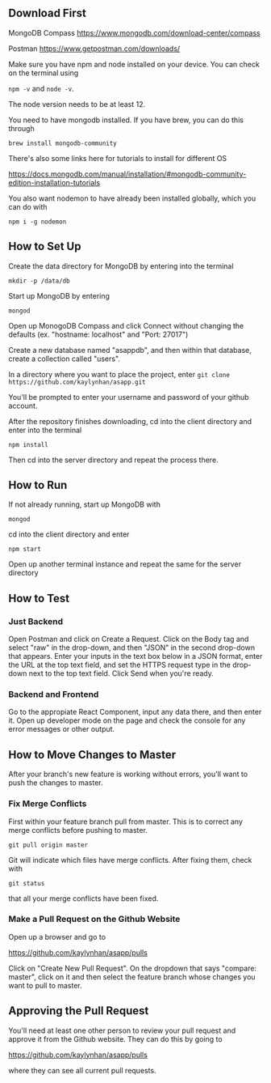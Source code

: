 ## Download First ##

MongoDB Compass
https://www.mongodb.com/download-center/compass

Postman
https://www.getpostman.com/downloads/

Make sure you have npm and node installed on your device. You can check on the terminal using

`npm -v` and `node -v`. 

The node version needs to be at least 12.

You need to have mongodb installed. If you have brew, you can do this through

`brew install mongodb-community`

There's also some links here for tutorials to install for different OS

https://docs.mongodb.com/manual/installation/#mongodb-community-edition-installation-tutorials
 
You also want nodemon to have already been installed globally, which you can do with 

`npm i -g nodemon`

## How to Set Up ##
Create the data directory for MongoDB by entering into the terminal

`mkdir -p /data/db`

Start up MongoDB by entering

`mongod`

Open up MonogoDB Compass and click Connect without changing the defaults (ex. "hostname: localhost" and "Port: 27017")

Create a new database named "asappdb", and then within that database, create a collection called "users".

In a directory where you want to place the project, enter `git clone https://github.com/kaylynhan/asapp.git`

You'll be prompted to enter your username and password of your github account.

After the repository finishes downloading, cd into the client directory and enter into the terminal 

`npm install`

Then cd into the server directory and repeat the process there.

## How to Run ##
If not already running, start up MongoDB with

`mongod`

cd into the client directory and enter 

`npm start`

Open up another terminal instance and repeat the same for the server directory

## How to Test ##

### Just Backend
Open Postman and click on Create a Request. Click on the Body tag and select "raw" in the drop-down, and then "JSON" in the second drop-down that appears. Enter your inputs in the text box below in a JSON format, enter the URL at the top text field, and set the HTTPS request type in the drop-down next to the top text field. Click Send when you're ready.

### Backend and Frontend
Go to the appropiate React Component, input any data there, and then enter it. Open up developer mode on the page and check the console for any error messages or other output.

## How to Move Changes to Master ##
After your branch's new feature is working without errors, you'll want to push the changes to master.
### Fix Merge Conflicts
First within your feature branch pull from master. This is to correct any merge conflicts before pushing to master.

`git pull origin master`

Git will indicate which files have merge conflicts. After fixing them, check with 

`git status`

that all your merge conflicts have been fixed.

### Make a Pull Request on the Github Website
Open up a browser and go to 

https://github.com/kaylynhan/asapp/pulls

Click on "Create New Pull Request". On the dropdown that says "compare: master", click on it and then select the feature branch whose changes you want to pull to master.

## Approving the Pull Request

You'll need at least one other person to review your pull request and approve it from the Github website. They can do this by going to 

https://github.com/kaylynhan/asapp/pulls

where they can see all current pull requests.

